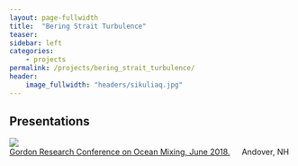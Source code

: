 ```yaml
---
layout: page-fullwidth
title:  "Bering Strait Turbulence"
teaser:
sidebar: left
categories:
    - projects
permalink: /projects/bering_strait_turbulence/
header:
    image_fullwidth: "headers/sikuliaq.jpg"
---
```



<h2>Presentations</h2>
<!-- PRESENTATIONS -->
<div class="row">
  <div class="large-2 columns">    
      <img src="https://github.com/nicolecouto/nicolecouto.github.io/blob/master/images/grc_oceanMixing_thumb.jpg?raw=true">
  </div>
  <div class="large-10webs columns">
  <a href="/assets/posters/grc_oceanMixing.pdf">Gordon Research Conference on Ocean Mixing, June 2018.</a> Andover, NH
  </div>
</div>
